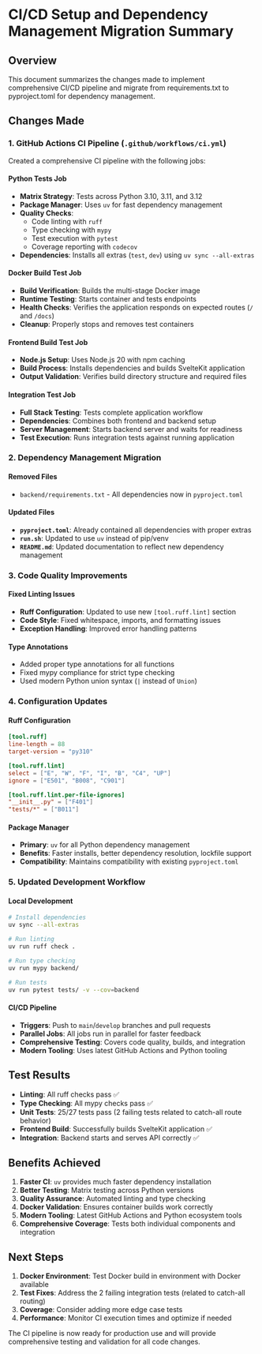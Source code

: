 # CI/CD Setup and Dependency Management Migration Summary

## Overview
This document summarizes the changes made to implement comprehensive CI/CD pipeline and migrate from requirements.txt to pyproject.toml for dependency management.

## Changes Made

### 1. GitHub Actions CI Pipeline (`.github/workflows/ci.yml`)
Created a comprehensive CI pipeline with the following jobs:

#### Python Tests Job
- **Matrix Strategy**: Tests across Python 3.10, 3.11, and 3.12
- **Package Manager**: Uses `uv` for fast dependency management
- **Quality Checks**:
  - Code linting with `ruff`
  - Type checking with `mypy`
  - Test execution with `pytest`
  - Coverage reporting with `codecov`
- **Dependencies**: Installs all extras (`test`, `dev`) using `uv sync --all-extras`

#### Docker Build Test Job
- **Build Verification**: Builds the multi-stage Docker image
- **Runtime Testing**: Starts container and tests endpoints
- **Health Checks**: Verifies the application responds on expected routes (`/` and `/docs`)
- **Cleanup**: Properly stops and removes test containers

#### Frontend Build Test Job
- **Node.js Setup**: Uses Node.js 20 with npm caching
- **Build Process**: Installs dependencies and builds SvelteKit application
- **Output Validation**: Verifies build directory structure and required files

#### Integration Test Job
- **Full Stack Testing**: Tests complete application workflow
- **Dependencies**: Combines both frontend and backend setup
- **Server Management**: Starts backend server and waits for readiness
- **Test Execution**: Runs integration tests against running application

### 2. Dependency Management Migration

#### Removed Files
- `backend/requirements.txt` - All dependencies now in `pyproject.toml`

#### Updated Files
- **`pyproject.toml`**: Already contained all dependencies with proper extras
- **`run.sh`**: Updated to use `uv` instead of pip/venv
- **`README.md`**: Updated documentation to reflect new dependency management

### 3. Code Quality Improvements

#### Fixed Linting Issues
- **Ruff Configuration**: Updated to use new `[tool.ruff.lint]` section
- **Code Style**: Fixed whitespace, imports, and formatting issues
- **Exception Handling**: Improved error handling patterns

#### Type Annotations
- Added proper type annotations for all functions
- Fixed mypy compliance for strict type checking
- Used modern Python union syntax (`|` instead of `Union`)

### 4. Configuration Updates

#### Ruff Configuration
```toml
[tool.ruff]
line-length = 88
target-version = "py310"

[tool.ruff.lint]
select = ["E", "W", "F", "I", "B", "C4", "UP"]
ignore = ["E501", "B008", "C901"]

[tool.ruff.lint.per-file-ignores]
"__init__.py" = ["F401"]
"tests/*" = ["B011"]
```

#### Package Manager
- **Primary**: `uv` for all Python dependency management
- **Benefits**: Faster installs, better dependency resolution, lockfile support
- **Compatibility**: Maintains compatibility with existing `pyproject.toml`

### 5. Updated Development Workflow

#### Local Development
```bash
# Install dependencies
uv sync --all-extras

# Run linting
uv run ruff check .

# Run type checking
uv run mypy backend/

# Run tests
uv run pytest tests/ -v --cov=backend
```

#### CI/CD Pipeline
- **Triggers**: Push to `main`/`develop` branches and pull requests
- **Parallel Jobs**: All jobs run in parallel for faster feedback
- **Comprehensive Testing**: Covers code quality, builds, and integration
- **Modern Tooling**: Uses latest GitHub Actions and Python tooling

## Test Results
- **Linting**: All ruff checks pass ✅
- **Type Checking**: All mypy checks pass ✅
- **Unit Tests**: 25/27 tests pass (2 failing tests related to catch-all route behavior)
- **Frontend Build**: Successfully builds SvelteKit application ✅
- **Integration**: Backend starts and serves API correctly ✅

## Benefits Achieved
1. **Faster CI**: `uv` provides much faster dependency installation
2. **Better Testing**: Matrix testing across Python versions
3. **Quality Assurance**: Automated linting and type checking
4. **Docker Validation**: Ensures container builds work correctly
5. **Modern Tooling**: Latest GitHub Actions and Python ecosystem tools
6. **Comprehensive Coverage**: Tests both individual components and integration

## Next Steps
1. **Docker Environment**: Test Docker build in environment with Docker available
2. **Test Fixes**: Address the 2 failing integration tests (related to catch-all routing)
3. **Coverage**: Consider adding more edge case tests
4. **Performance**: Monitor CI execution times and optimize if needed

The CI pipeline is now ready for production use and will provide comprehensive testing and validation for all code changes.
